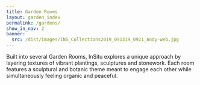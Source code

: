 ```yaml
---
title: Garden Rooms
layout: garden_index
permalink: /gardens/
show_in_nav: 2
banner:
  src: /dist/images/INS_Collections2019_091319_0921_Andy-web.jpg
---
```

Built into several Garden Rooms, InSitu explores a unique approach by layering textures of vibrant plantings, sculptures and stonework.   Each room features a sculptural and botanic theme meant to engage each other while simultaneously feeling organic and peaceful.